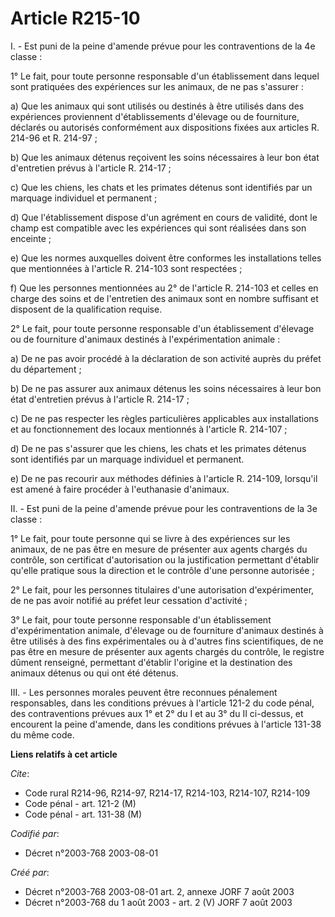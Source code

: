 # Article R215-10

I. - Est puni de la peine d'amende prévue pour les contraventions de la 4e classe :

1° Le fait, pour toute personne responsable d'un établissement dans lequel sont pratiquées des expériences sur les animaux,
de ne pas s'assurer :

a) Que les animaux qui sont utilisés ou destinés à être utilisés dans des expériences proviennent d'établissements d'élevage
ou de fourniture, déclarés ou autorisés conformément aux dispositions fixées aux articles R. 214-96 et R. 214-97 ;

b) Que les animaux détenus reçoivent les soins nécessaires à leur bon état d'entretien prévus à l'article R. 214-17 ;

c) Que les chiens, les chats et les primates détenus sont identifiés par un marquage individuel et permanent ;

d) Que l'établissement dispose d'un agrément en cours de validité, dont le champ est compatible avec les expériences qui sont
réalisées dans son enceinte ;

e) Que les normes auxquelles doivent être conformes les installations telles que mentionnées à l'article R. 214-103 sont
respectées ;

f) Que les personnes mentionnées au 2° de l'article R. 214-103 et celles en charge des soins et de l'entretien des animaux
sont en nombre suffisant et disposent de la qualification requise.

2° Le fait, pour toute personne responsable d'un établissement d'élevage ou de fourniture d'animaux destinés à
l'expérimentation animale :

a) De ne pas avoir procédé à la déclaration de son activité auprès du préfet du département ;

b) De ne pas assurer aux animaux détenus les soins nécessaires à leur bon état d'entretien prévus à l'article R. 214-17 ;

c) De ne pas respecter les règles particulières applicables aux installations et au fonctionnement des locaux mentionnés à
l'article R. 214-107 ;

d) De ne pas s'assurer que les chiens, les chats et les primates détenus sont identifiés par un marquage individuel et
permanent.

e) De ne pas recourir aux méthodes définies à l'article R. 214-109, lorsqu'il est amené à faire procéder à l'euthanasie
d'animaux.

II. - Est puni de la peine d'amende prévue pour les contraventions de la 3e classe :

1° Le fait, pour toute personne qui se livre à des expériences sur les animaux, de ne pas être en mesure de présenter aux
agents chargés du contrôle, son certificat d'autorisation ou la justification permettant d'établir qu'elle pratique sous la
direction et le contrôle d'une personne autorisée ;

2° Le fait, pour les personnes titulaires d'une autorisation d'expérimenter, de ne pas avoir notifié au préfet leur cessation
d'activité ;

3° Le fait, pour toute personne responsable d'un établissement d'expérimentation animale, d'élevage ou de fourniture
d'animaux destinés à être utilisés à des fins expérimentales ou à d'autres fins scientifiques, de ne pas être en mesure de
présenter aux agents chargés du contrôle, le registre dûment renseigné, permettant d'établir l'origine et la destination des
animaux détenus ou qui ont été détenus.

III. - Les personnes morales peuvent être reconnues pénalement responsables, dans les conditions prévues à l'article 121-2 du
code pénal, des contraventions prévues aux 1° et 2° du I et au 3° du II ci-dessus, et encourent la peine d'amende, dans les
conditions prévues à l'article 131-38 du même code.

**Liens relatifs à cet article**

_Cite_:

  - Code rural R214-96, R214-97, R214-17, R214-103, R214-107, R214-109
  - Code pénal - art. 121-2 (M)
  - Code pénal - art. 131-38 (M)

_Codifié par_:

  - Décret n°2003-768 2003-08-01

_Créé par_:

  - Décret n°2003-768 2003-08-01 art. 2, annexe JORF 7 août 2003
  - Décret n°2003-768 du 1 août 2003 - art. 2 (V) JORF 7 août 2003
